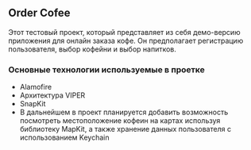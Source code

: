 ## Order Cofee
Этот тестовый проект, который представляет из себя демо-версию приложения для онлайн заказа кофе. Он предполагает регистрацию пользователя, выбор кофейни и выбор напитков.
### Основные технологии используемые в проетке
- Alamofire 
- Архитектура VIPER
- SnapKit
- В дальнейшем в проект планируется добавить возможность посмотреть местоположение кофеин на картах используя библиотеку MapKit, а также хранение данных пользователя с использованием Keychain
